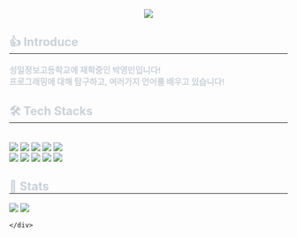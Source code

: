 <div align= "center">
    <img src="https://capsule-render.vercel.app/api?type=waving&color=0:1a6aa8,100:d345c0&height=240&text=Hello!&animation=&fontColor=ffffff&fontSize=60" />
</div>
<div style="text-align: left;"> 
    <h2 style="border-bottom: 1px solid #21262d; color: #c9d1d9;"> 👍 Introduce </h2>  
    <div style="font-weight: 700; font-size: 15px; text-align: left; color: #c9d1d9;"> 성일정보고등학교에 재학중인 박영민입니다!<br>프로그래밍에 대해 탐구하고, 여러가지 언어를 배우고 있습니다! </div> 
</div>
<div style="text-align: left;">
    <h2 style="border-bottom: 1px solid #21262d; color: #c9d1d9;"> 🛠️ Tech Stacks </h2> <br> 
    <div style="margin: ; text-align: left;" "text-align: left;"> <img src="https://img.shields.io/badge/HTML5-E34F26?style=flat&logo=HTML5&logoColor=white">
        <img src="https://img.shields.io/badge/CSS3-1572B6?style=flat&logo=CSS3&logoColor=white">
        <img src="https://img.shields.io/badge/Javascript-F7DF1E?style=flat&logo=Javascript&logoColor=white">
        <img src="https://img.shields.io/badge/jQuery-0769AD?style=flat&logo=jQuery&logoColor=white">
        <img src="https://img.shields.io/badge/Java-007396?style=flat&logo=Java&logoColor=white">
        <br/><img src="https://img.shields.io/badge/Python-3776AB?style=flat&logo=Python&logoColor=white">
        <img src="https://img.shields.io/badge/Notion-000000?style=flat&logo=Notion&logoColor=white">
        <img src="https://img.shields.io/badge/Github-181717?style=flat&logo=Github&logoColor=white">
        <img src="https://img.shields.io/badge/Git-F05032?style=flat&logo=Git&logoColor=white">
        <img src="https://img.shields.io/badge/Docker-2496ED?style=flat&logo=Docker&logoColor=white">
        <br/>
    </div>
</div>
<div style="text-align: left;"> 
    <h2 style="border-bottom: 1px solid #21262d; color: #c9d1d9;"> 🏅 Stats </h2> 
    <div style="text-align: left;">
        <img src="http://mazassumnida.wtf/api/v2/generate_badge?boj=yunyg78"/> 
        <img src="https://github-readme-stats.vercel.app/api/top-langs/?username=kimyangmin&layout=compact&bg_color=DEG,d3d3d3,a9a9a9&title_color=000000&text_color=000000&hide_border=true"/>

    </div>
</div>
